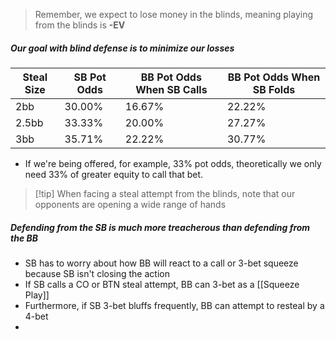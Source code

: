 > Remember, we expect to lose money in the blinds, meaning playing from the blinds is **-EV**

##### Our goal with blind defense is to minimize our losses

| Steal Size | SB Pot Odds | BB Pot Odds When SB Calls | BB Pot Odds When SB Folds |
| ---------- | ----------- | ------------------------- | ------------------------- |
| 2bb        | 30.00%      | 16.67%                    | 22.22%                    |
| 2.5bb      | 33.33%      | 20.00%                    | 27.27%                    |
| 3bb        | 35.71%      | 22.22%                    | 30.77%                    |
- If we're being offered, for example, 33% pot odds, theoretically we only need 33% of greater equity to call that bet.

>[!tip] When facing a steal attempt from the blinds, note that our opponents are opening a wide range of hands

##### Defending from the SB is much more treacherous than defending from the BB
- SB has to worry about how BB will react to a call or 3-bet squeeze because SB isn't closing the action
- If SB calls a CO or BTN steal attempt, BB can 3-bet as a [[Squeeze Play]]
- Furthermore, if SB 3-bet bluffs frequently, BB can attempt to resteal by a 4-bet
- 